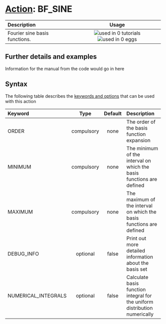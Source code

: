 # [Action](actions.md): BF_SINE

| Description    | Usage |
|:--------|:--------:|
| Fourier sine basis functions. | ![used in 0 tutorials](https://img.shields.io/badge/tutorials-0-red.svg)![used in 0 eggs](https://img.shields.io/badge/nest-0-red.svg) | 

## Further details and examples 
Information for the manual from the code would go in here 
## Syntax 
The following table describes the [keywords and options](parsing.md) that can be used with this action 

| Keyword | Type | Default | Description |
|:-------|:----:|:-------:|:-----------|
| ORDER | compulsory | none | The order of the basis function expansion |
| MINIMUM | compulsory | none | The minimum of the interval on which the basis functions are defined |
| MAXIMUM | compulsory | none | The maximum of the interval on which the basis functions are defined |
| DEBUG_INFO | optional | false |  Print out more detailed information about the basis set |
| NUMERICAL_INTEGRALS | optional | false |  Calculate basis function integral for the uniform distribution numerically |
